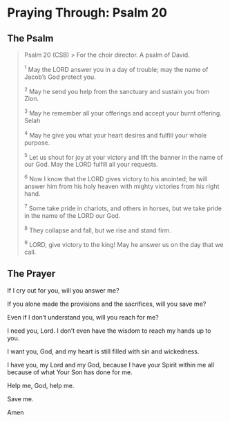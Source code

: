 # Praying Through: Psalm 20

## The Psalm

>Psalm 20 (CSB)  >
><sup></sup> For the choir director. A psalm of David. 
>
><sup>1</sup> May the LORD answer you in a day of trouble; may the name of Jacob’s God protect you. 
>
><sup>2</sup> May he send you help from the sanctuary and sustain you from Zion. 
>
><sup>3</sup> May he remember all your offerings and accept your burnt offering. Selah 
>
><sup>4</sup> May he give you what your heart desires and fulfill your whole purpose. 
>
><sup>5</sup> Let us shout for joy at your victory and lift the banner in the name of our God. May the LORD fulfill all your requests. 
>
><sup>6</sup> Now I know that the LORD gives victory to his anointed; he will answer him from his holy heaven with mighty victories from his right hand. 
>
><sup>7</sup> Some take pride in chariots, and others in horses, but we take pride in the name of the LORD our God. 
>
><sup>8</sup> They collapse and fall, but we rise and stand firm. 
>
><sup>9</sup> LORD, give victory to the king! May he answer us on the day that we call.

## The Prayer


If I cry out for you, will you answer me?

If you alone made the provisions and the sacrifices, will you save me?

Even if I don’t understand you, will you reach for me?

I need you, Lord. I don’t even have the wisdom to reach my hands up to you.

I want you, God, and my heart is still filled with sin and wickedness.

I have you, my Lord and my God, because I have your Spirit within me all because of what Your Son has done for me.

Help me, God, help me.

Save me.

Amen
